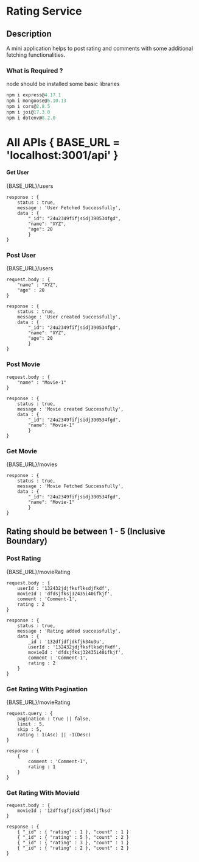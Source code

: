 # Rating Service

## Description
A mini application helps to post rating and comments with some additional fetching functionalities.

### What is Required ?
node should be installed
some basic libraries

``` js
npm i express@4.17.1
npm i mongoose@5.10.13
npm i cors@2.8.5
npm i joi@17.3.0
npm i dotenv@8.2.0
```
# All APIs { BASE_URL = 'localhost:3001/api' }

#### Get User
{BASE_URL}/users

```
response : {
    status : true,
    message : 'User Fetched Successfully',
    data : {
        "_id": "24u2349fifjsidj390534fgd",
        "name": "XYZ",
        "age": 20
        } 
}
```

### Post User
{BASE_URL}/users

```
request.body : {
    "name" : "XYZ",
    "age" : 20
}

response : {
    status : true,
    message : 'User created Successfully',
    data : {
        "_id": "24u2349fifjsidj390534fgd",
        "name": "XYZ",
        "age": 20
        } 
}
```

### Post Movie

```
request.body : {
    "name" : "Movie-1"
}

response : {
    status : true,
    message : 'Movie created Successfully',
    data : {
        "_id": "24u2349fifjsidj390534fgd",
        "name": "Movie-1"
        } 
}
```

### Get Movie
{BASE_URL}/movies

```
response : {
    status : true,
    message : 'Movie Fetched Successfully',
    data : {
        "_id": "24u2349fifjsidj390534fgd",
        "name": "Movie-1"
        } 
}
```

## Rating should be between 1 - 5 (Inclusive Boundary)

### Post Rating
{BASE_URL}/movieRating

```
request.body : {
    userId : '132432jdjfksflksdjfkdf',
    movieId : 'dfdsjfksj32435i40ifkjf',
    comment : 'Comment-1',
    rating : 2
}

response : {
    status : true,
    message : 'Rating added successfully',
    data : {
        _id : '132dfjdfjdkfjk34u3u',
        userId : '132432jdjfksflksdjfkdf',
        movieId : 'dfdsjfksj32435i40ifkjf',
        comment : 'Comment-1',
        rating : 2
    }
}
```

### Get Rating With Pagination 
{BASE_URL}/movieRating

```
request.query : {
    pagination : true || false,
    limit : 5,
    skip : 5,
    rating : 1(Asc) || -1(Desc) 
}

response : {
    {
        comment : 'Comment-1',
        rating : 1
    }
}
``` 

### Get Rating With MovieId

```
request.body : {
    movieId : '12dffsgfjdskfj454ljfksd'
}

response : {
    { "_id" : { "rating" : 1 }, "count" : 1 }
    { "_id" : { "rating" : 5 }, "count" : 2 }
    { "_id" : { "rating" : 3 }, "count" : 1 }
    { "_id" : { "rating" : 2 }, "count" : 2 }
}
```


